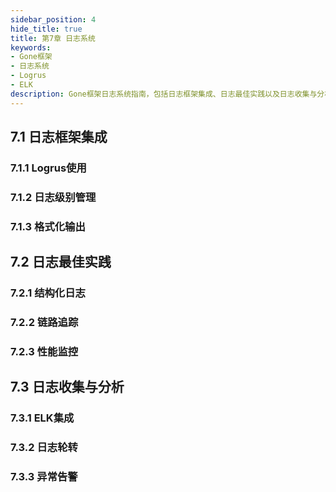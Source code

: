 ```yaml
---
sidebar_position: 4
hide_title: true
title: 第7章 日志系统
keywords:
- Gone框架
- 日志系统
- Logrus
- ELK
description: Gone框架日志系统指南，包括日志框架集成、日志最佳实践以及日志收集与分析。
---
```


## 7.1 日志框架集成

### 7.1.1 Logrus使用

### 7.1.2 日志级别管理

### 7.1.3 格式化输出

## 7.2 日志最佳实践

### 7.2.1 结构化日志

### 7.2.2 链路追踪

### 7.2.3 性能监控

## 7.3 日志收集与分析

### 7.3.1 ELK集成

### 7.3.2 日志轮转

### 7.3.3 异常告警